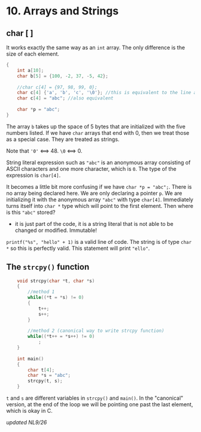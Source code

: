# 10. Arrays and Strings

## char [ ]

It works exactly the same way as an `int` array. The only difference is the size of each element. 

```C
{ 
    int a[10];
    char b[5] = {100, -2, 37, -5, 42};
    
    //char c[4] = {97, 98, 99, 0};
    char c[4] {'a', 'b', 'c', '\0'}; //this is equivalent to the line above
    char c[4] = "abc"; //also equivalent
    
    char *p = "abc";
}
```

The array `b` takes up the space of 5 bytes that are initialized with the five numbers listed.
If we have `char` arrays that end with 0, then we treat those as a special case. They are treated as strings.

Note that `'0'` <==> 48. `\0` <==> 0.

String literal expression such as `"abc"` is an anonymous array consisting of ASCII characters and one more character, which is `0`. The type of the expression is `char[4]`.

It becomes a little bit more confusing if we have `char *p = "abc";`. There is no array being declared here. We are only declaring a pointer `p`. We are initializing it with the anonymous array `"abc"` with type `char[4]`. 
Immediately turns itself into `char *` type which will point to the first element. Then where is this `"abc"` stored?
- it is just part of the code, it is a string literal that is not able to be changed or modified. Immutable!

`printf("%s", "hello" + 1)` is a valid line of code. The string is of type `char *` so this is perfectly valid. This statement will print `"ello"`.

## The `strcpy()` function

```C
    void strcpy(char *t, char *s)
    {
        //method 1
        while((*t = *s) != 0)
        {
            t++;
            s++;
        }
        
        //method 2 (canonical way to write strcpy function)
        while((*t++ = *s++) != 0)
            ;
    }
    
    int main()
    {
        char t[4];
        char *s = "abc";
        strcpy(t, s);
    }
```

`t` and `s` are different variables in `strcpy()` and `main()`. In the "canonical" version, at the end of the loop we will be pointing one past the last element, which is okay in C.






*updated NL9/26*
